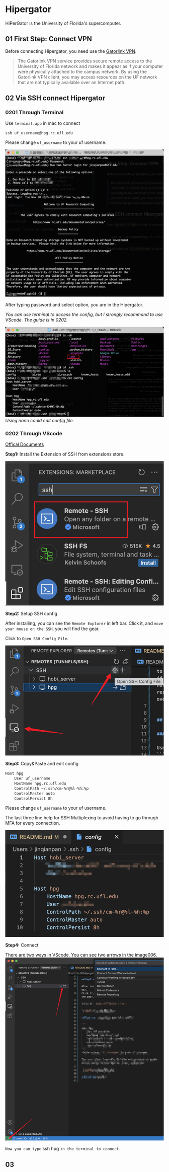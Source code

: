 # Hipergator
HiPerGator is the University of Florida's supercomputer.

## 01 First Step: Connect VPN
Before connecting Hipergator, you need use the [Gatorlink VPN](https://it.ufl.edu/ict/documentation/network-infrastructure/vpn/). 
>  The Gatorlink VPN service provides secure remote access to the University of Florida network and makes it appear as if your computer were physically attached to the campus network. By using the Gatorlink VPN client, you may access resources on the UF network that are not typically available over an Internet path. 


## 02 Via SSH connect Hipergator

### 0201 Through Terminal

Use `terminal.app` in mac to connect 
```
ssh uf_username@hpg.rc.ufl.edu
```
Please change `uf_username` to your uf username.

![img001](./img/001.png)

After typing password and select option, you are in the Hipergator.

*You can use terminal to access the config, but I strongly recommand to use VScode. The guide is in 0202.*

![img004](./img/004.png)
*Using nano could edit config file.*

### 0202 Through VScode
[Offical Documents](https://help.rc.ufl.edu/doc/SSH_Using_VSCode)

**Step1:** Install the Extension of SSH from extensions store.

![img002](./img/002.png)

**Step2:** Setup SSH config

After installing, you can see the `Remote Explorer` in left bar. 
Click it, and `move your mouse on the SSH`, you will find the gear.

Click to `Open SSH Config File`.

![img003](./img/003.png)

**Step3:** Copy&Paste and edit config

```
Host hpg
    User uf_username
    HostName hpg.rc.ufl.edu
    ControlPath ~/.ssh/cm-%r@%l-%h:%p
    ControlMaster auto
    ControlPersist 8h
```
Please change `uf_username` to your uf username.

The last three line help for SSH Multiplexing to avoid having to go through MFA for every connection.

![img005](./img/005.png)

**Step4:** Connect

There are two ways in VScode. You can see two arrows in the image006.
![img006](./img/006.png)

`Now you can type` ssh hpg `in the terminal to connect.`

## 03